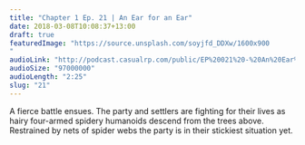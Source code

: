 ```yaml
---
title: "Chapter 1 Ep. 21 | An Ear for an Ear"
date: 2018-03-08T10:08:37+13:00
draft: true
featuredImage: "https://source.unsplash.com/soyjfd_DDXw/1600x900
"
audioLink: "http://podcast.casualrp.com/public/EP%20021%20-%20An%20Ear%20for%20an%20Ear.mp3"
audioSize: "97000000"
audioLength: "2:25"
slug: "21"
---
```


A fierce battle ensues. The party and settlers are fighting for their lives as hairy four-armed spidery humanoids descend from the trees above. Restrained by nets of spider webs the party is in their stickiest situation yet.
